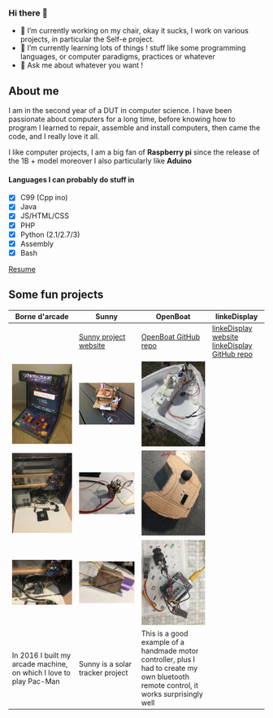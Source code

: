 ### Hi there 👋

- 🔭 I’m currently working on my chair, okay it sucks, I work on various projects, in particular the Self-e project.
- 🌱 I’m currently learning lots of things ! stuff like some programming languages, or computer paradigms, practices or whatever
- 💬 Ask me about whatever you want !

## About me
I am in the second year of a DUT in computer science.
I have been passionate about computers for a long time, before knowing how to program I learned to repair, assemble and install computers, then came the code, and I really love it all.

I like computer projects, I am a big fan of **Raspberry pi** since the release of the 1B + model moreover I also particularly like **Aduino**

#### Languages I can probably do stuff in
- [x] C99 (Cpp ino)
- [x] Java
- [x] JS/HTML/CSS
- [x] PHP
- [x] Python (2.1/2.7/3)
- [x] Assembly
- [x] Bash

[Resume](https://lostsh.github.io/assets/pages/about.html)

## Some fun projects

|Borne d'arcade|Sunny|OpenBoat|linkeDisplay
|--------------|--------------|--------------|--------------|
||[Sunny project website](https://lostsh.github.io/sunny/)|[OpenBoat GitHub repo](https://github.com/lostsh/openBoat)|[linkeDisplay website](https://lostsh.github.io/linkeDisplay/)  [linkeDisplay GitHub repo](https://github.com/lostsh/linkeDisplay)
|![arcade front](img/arcade0.JPG)|![sunny](img/sunny0.JPG)|![boat](img/boat.JPG)|
|![arcade content](img/arcade1.JPG)|![making sunny](img/sunny1.jpg)|![radio control](img/radioCtrl1.JPG)|
|![arcade pi](img/arcade2.JPG)|![sunny solar detector](img/sunny2.jpg)|![making radio control](img/radioCtrl2.JPG)|
|In 2016 I built my arcade machine, on which I love to play Pac-Man|Sunny is a solar tracker project|This is a good example of a handmade motor controller, plus I had to create my own bluetooth remote control, it works surprisingly well|

<!--
**lostsh/lostsh** is a ✨ _special_ ✨ repository because its `README.md` [](this file) appears on your GitHub profile.

Here are some ideas to get you started:

- 🔭 I’m currently working on ...
- 🌱 I’m currently learning ...
- 👯 I’m looking to collaborate on ...
- 🤔 I’m looking for help with ...
- 💬 Ask me about ...
- 📫 How to reach me: ...
- 😄 Pronouns: ...
- ⚡ Fun fact: ...
--> 
